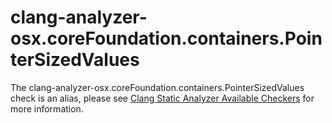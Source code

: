 # clang-analyzer-osx.coreFoundation.containers.PointerSizedValues

The clang-analyzer-osx.coreFoundation.containers.PointerSizedValues
check is an alias, please see [Clang Static Analyzer Available
Checkers](https://clang.llvm.org/docs/analyzer/checkers.html#osx-corefoundation-containers-pointersizedvalues)
for more information.
